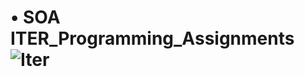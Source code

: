 # • SOA ITER_Programming_Assignments       ![Iter](https://user-images.githubusercontent.com/94290293/179746356-509d6a3c-7256-427d-8444-c008e4689da8.png)

